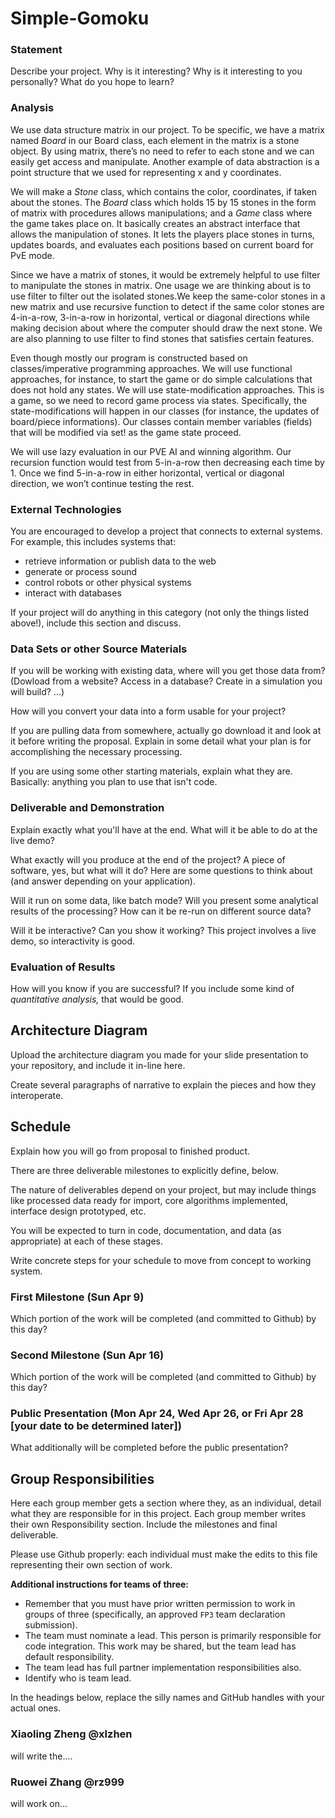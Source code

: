 # Simple-Gomoku

### Statement
Describe your project. Why is it interesting? Why is it interesting to you personally? What do you hope to learn? 

### Analysis
We use data structure matrix in our project. To be specific, we have a matrix named *Board* in our Board class, each element in the matrix is a stone object. By using matrix, there’s no need to refer to each stone and we can easily get access and manipulate. Another example of data abstraction is a point structure that we used for representing x and y coordinates. 

We will make a *Stone* class, which contains the color, coordinates, if taken about the stones. The *Board* class which holds 15 by 15 stones in the form of matrix with procedures allows manipulations; and a *Game* class where the game takes place on. It basically creates an abstract interface that allows the manipulation of stones. It lets the players place stones in turns, updates boards, and evaluates each positions based on current board for PvE mode. 

Since we have a matrix of stones, it would be extremely helpful to use filter to manipulate the stones in matrix. One usage we are thinking about is to use filter to filter out the isolated stones.We keep the same-color stones in a new matrix and use recursive function to detect if the same color stones are 4-in-a-row, 3-in-a-row in horizontal, vertical or diagonal directions while making decision about where the computer should draw the next stone. We are also planning to use filter to find stones that satisfies certain features.

Even though mostly our program is constructed based on classes/imperative programming approaches. We will use functional approaches, for instance, to start the game or do simple calculations that does not hold any states. We will use state-modification approaches. This is a game, so we need to record game process via states. Specifically, the state-modifications will happen in our classes (for instance, the updates of board/piece informations). Our classes contain member variables (fields) that will be modified via set! as the game state proceed. 

We will use lazy evaluation in our PVE AI and winning algorithm. Our recursion function would test from 5-in-a-row then decreasing each time by 1. Once we find 5-in-a-row in either horizontal, vertical or diagonal direction, we won’t continue testing the rest.

### External Technologies
You are encouraged to develop a project that connects to external systems. For example, this includes systems that:

- retrieve information or publish data to the web
- generate or process sound
- control robots or other physical systems
- interact with databases

If your project will do anything in this category (not only the things listed above!), include this section and discuss.

### Data Sets or other Source Materials
If you will be working with existing data, where will you get those data from? (Dowload from a website? Access in a database? Create in a simulation you will build? ...)

How will you convert your data into a form usable for your project?  

If you are pulling data from somewhere, actually go download it and look at it before writing the proposal. Explain in some detail what your plan is for accomplishing the necessary processing.

If you are using some other starting materials, explain what they are. Basically: anything you plan to use that isn't code.

### Deliverable and Demonstration
Explain exactly what you'll have at the end. What will it be able to do at the live demo?

What exactly will you produce at the end of the project? A piece of software, yes, but what will it do? Here are some questions to think about (and answer depending on your application).

Will it run on some data, like batch mode? Will you present some analytical results of the processing? How can it be re-run on different source data?

Will it be interactive? Can you show it working? This project involves a live demo, so interactivity is good.

### Evaluation of Results
How will you know if you are successful? 
If you include some kind of _quantitative analysis,_ that would be good.

## Architecture Diagram
Upload the architecture diagram you made for your slide presentation to your repository, and include it in-line here.

Create several paragraphs of narrative to explain the pieces and how they interoperate.

## Schedule
Explain how you will go from proposal to finished product. 

There are three deliverable milestones to explicitly define, below.

The nature of deliverables depend on your project, but may include things like processed data ready for import, core algorithms implemented, interface design prototyped, etc. 

You will be expected to turn in code, documentation, and data (as appropriate) at each of these stages.

Write concrete steps for your schedule to move from concept to working system. 

### First Milestone (Sun Apr 9)
Which portion of the work will be completed (and committed to Github) by this day? 

### Second Milestone (Sun Apr 16)
Which portion of the work will be completed (and committed to Github) by this day?  

### Public Presentation (Mon Apr 24, Wed Apr 26, or Fri Apr 28 [your date to be determined later])
What additionally will be completed before the public presentation?

## Group Responsibilities
Here each group member gets a section where they, as an individual, detail what they are responsible for in this project. Each group member writes their own Responsibility section. Include the milestones and final deliverable.

Please use Github properly: each individual must make the edits to this file representing their own section of work.

**Additional instructions for teams of three:** 
* Remember that you must have prior written permission to work in groups of three (specifically, an approved `FP3` team declaration submission).
* The team must nominate a lead. This person is primarily responsible for code integration. This work may be shared, but the team lead has default responsibility.
* The team lead has full partner implementation responsibilities also.
* Identify who is team lead.

In the headings below, replace the silly names and GitHub handles with your actual ones.

### Xiaoling Zheng @xlzhen
will write the....

### Ruowei Zhang @rz999
will work on...
 
